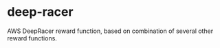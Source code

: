 # deep-racer
AWS DeepRacer reward function, based on combination of several other reward functions.
